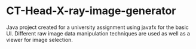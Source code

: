 # CT-Head-X-ray-image-generator
Java project created for a university assignment using javafx for the basic UI. Different raw image data manipulation techniques are used as well as a viewer for image selection.
